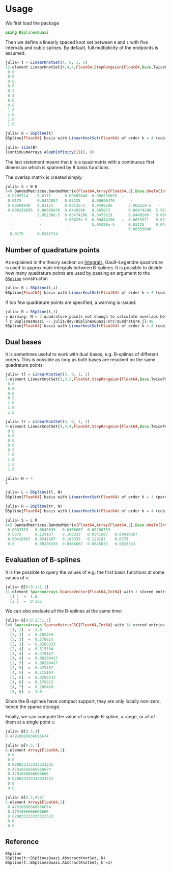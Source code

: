 # Usage

We first load the package
```julia
using BSplinesQuasi
```

Then we define a linearly spaced knot set between `0` and `1` with
five intervals and cubic splines. By default, full multiplicity of the
endpoints is assumed.
```julia
julia> t = LinearKnotSet(4, 0, 1, 5)
12-element LinearKnotSet{4,4,4,Float64,StepRangeLen{Float64,Base.TwicePrecision{Float64},Base.TwicePrecision{Float64}}}:
 0.0
 0.0
 0.0
 0.0
 0.2
 0.4
 0.6
 0.8
 1.0
 1.0
 1.0
 1.0

julia> B = BSpline(t)
BSpline{Float64} basis with LinearKnotSet(Float64) of order k = 4 (cubic) on 0.0..1.0 (5 intervals)

julia> size(B)
(ContinuumArrays.AlephInfinity{1}(), 8)
```
The last statement means that `B` is a quasimatrix with a continuous
first dimension which is spanned by 8 basis functions.

The overlap matrix is created simply:

```julia
julia> S = B'B
8×8 BandedMatrices.BandedMatrix{Float64,Array{Float64,2},Base.OneTo{Int64}}:
 0.0285714    0.0175      0.00369048  0.000238095  …   ⋅           ⋅           ⋅
 0.0175       0.0442857   0.03125     0.00690476       ⋅           ⋅           ⋅
 0.00369048   0.03125     0.0653571   0.0449206       3.96825e-5   ⋅           ⋅
 0.000238095  0.00690476  0.0449206   0.095873        0.00474206  5.95238e-5   ⋅
  ⋅           5.95238e-5  0.00474206  0.0472619       0.0449206   0.00690476  0.000238095
  ⋅            ⋅          3.96825e-5  0.00474206   …  0.0653571   0.03125     0.00369048
  ⋅            ⋅           ⋅          5.95238e-5      0.03125     0.0442857   0.0175
  ⋅            ⋅           ⋅           ⋅              0.00369048
  0.0175      0.0285714
```

## Number of quadrature points

As explained in the theory section on [Integrals](@ref), Gauß–Legendre
quadrature is used to approximate integrals between B-splines. It is
possible to decide how many quadrature points are used by passing an
argument to the [`BSpline`](@ref) constructor:

```julia
julia> B = BSpline(t,4)
BSpline{Float64} basis with LinearKnotSet(Float64) of order k = 4 (cubic) on 0.0..1.0 (5 intervals)
```

If too few quadrature points are specified, a warning is issued:

```julia
julia> B = BSpline(t,3)
┌ Warning: N = 3 quadrature points not enough to calculate overlaps between polynomials of order k = 4
└ @ BSplinesQuasi ~/.julia/dev/BSplinesQuasi/src/quadrature.jl:48
BSpline{Float64} basis with LinearKnotSet(Float64) of order k = 4 (cubic) on 0.0..1.0 (5 intervals)
```

## Dual bases

It is sometimes useful to work with dual bases, e.g. B-splines of
different orders. This is possible as long as both bases are resolved
on the same quadrature points:

```julia
julia> tl = LinearKnotSet(3, 0, 1, 2)
7-element LinearKnotSet{3,3,3,Float64,StepRangeLen{Float64,Base.TwicePrecision{Float64},Base.TwicePrecision{Float64}}}:
 0.0
 0.0
 0.0
 0.5
 1.0
 1.0
 1.0

julia> tr = LinearKnotSet(4, 0, 1, 2)
9-element LinearKnotSet{4,4,4,Float64,StepRangeLen{Float64,Base.TwicePrecision{Float64},Base.TwicePrecision{Float64}}}:
 0.0
 0.0
 0.0
 0.0
 0.5
 1.0
 1.0
 1.0
 1.0

julia> N = 4
4

julia> L = BSpline(tl, N)
BSpline{Float64} basis with LinearKnotSet(Float64) of order k = 3 (parabolic) on 0.0..1.0 (2 intervals)

julia> R = BSpline(tr, N)
BSpline{Float64} basis with LinearKnotSet(Float64) of order k = 4 (cubic) on 0.0..1.0 (2 intervals)

julia> S = L'R
4×5 BandedMatrices.BandedMatrix{Float64,Array{Float64,2},Base.OneTo{Int64}}:
 0.0833333   0.0645833   0.0166667  0.00208333   ⋅
 0.0375      0.129167    0.108333   0.0541667   0.00416667
 0.00416667  0.0541667   0.108333   0.129167    0.0375
 0.0         0.00208333  0.0166667  0.0645833   0.0833333
```


## Evaluation of B-splines

It is the possible to query the values of e.g. the first basis functions at some values of `x`:

```julia
julia> B[0:0.1:1,1]
11-element SparseArrays.SparseVector{Float64,Int64} with 2 stored entries:
  [1 ]  =  1.0
  [2 ]  =  0.125
```

We can also evaluate all the B-splines at the same time:

```julia
julia> B[0:0.25:1,:]
5×8 SparseArrays.SparseMatrixCSC{Float64,Int64} with 14 stored entries:
  [1, 1]  =  1.0
  [2, 2]  =  0.105469
  [2, 3]  =  0.576823
  [3, 3]  =  0.0208333
  [2, 4]  =  0.315104
  [3, 4]  =  0.479167
  [4, 4]  =  0.00260417
  [2, 5]  =  0.00260417
  [3, 5]  =  0.479167
  [4, 5]  =  0.315104
  [3, 6]  =  0.0208333
  [4, 6]  =  0.576823
  [4, 7]  =  0.105469
  [5, 8]  =  1.0
```

Since the B-splines have compact support, they are only locally
non-zero, hence the sparse storage.

Finally, we can compute the value of a single B-spline, a range, or
all of them at a single point `x`:

```julia
julia> B[0.5,4]
0.47916666666666674

julia> B[0.5,:]
8-element Array{Float64,1}:
 0.0
 0.0
 0.020833333333333325
 0.47916666666666674
 0.4791666666666666
 0.020833333333333322
 0.0
 0.0

julia> B[0.5,4:8]
5-element Array{Float64,1}:
 0.47916666666666674
 0.4791666666666666
 0.020833333333333322
 0.0
 0.0
```

## Reference

```@docs
BSpline
BSpline(t::BSplinesQuasi.AbstractKnotSet, N)
BSpline(t::BSplinesQuasi.AbstractKnotSet; k′=3)
```
